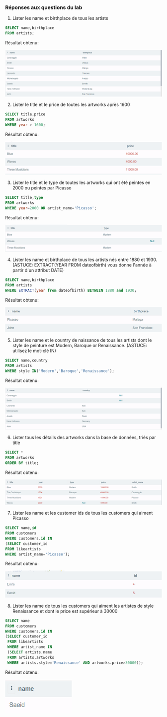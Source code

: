 ### Réponses aux questions du lab

1. Lister les name et birthplace de tous les artists
```sql
SELECT name,birthplace
FROM artists;
```
Résultat obtenu:

![Question 1](Images/question_01.png)


2. Lister le title et le price de toutes les artworks après 1600
```sql
SELECT title,price
FROM artworks
WHERE year > 1600;
```
Résultat obtenu:

![Question 2](Images/question_02.png)

3. Lister le title et le type de toutes les artworks qui ont été peintes en 2000 ou peintes par Picasso
```sql
SELECT title,type
FROM artworks
WHERE year=2000 OR artist_name='Picasso';
```
Résultat obtenu:

![Question 3](Images/question_03.png)

4. Lister les name et birthplace de tous les artists nés entre 1880 et 1930. (ASTUCE: EXTRACT(YEAR FROM dateofbirth) vous donne l'année à partir d'un attribut DATE)
```sql
SELECT name,birthplace
FROM artists
WHERE EXTRACT(year from dateofbirth) BETWEEN 1880 and 1930;
```
Résultat obtenu:

![Question 4](Images/question_04.png)

5. Lister les name et le country de naissance de tous les artists dont le style de peinture est Modern, Baroque or Renaissance. (ASTUCE: utilisez le mot-clé IN)
```sql
SELECT name,country
FROM artists
WHERE style IN('Modern','Baroque','Renaissance');
```
Résultat obtenu:

![Question 5](Images/question_05.png)

6. Lister tous les détails des artworks dans la base de données, triés par title
```sql
SELECT *
FROM artworks
ORDER BY title;
```
Résultat obtenu:

![question 6](Images/question_06.png)

7. Lister les name et les customer ids de tous les customers qui aiment Picasso
```sql
SELECT name,id
FROM customers
WHERE customers.id IN
(SELECT customer_id
FROM likeartists
WHERE artist_name='Picasso');
```
Résultat obtenu:

![Question 7](Images/question_07.png)

8. Lister les name de tous les customers qui aiment les artistes de style Renaissance et dont le price est supérieur à 30000
```sql
SELECT name
FROM customers
WHERE customers.id IN 
(SELECT customer_id
 FROM likeartists
 WHERE artist_name IN
 (SELECT artists.name
 FROM artists,artworks
 WHERE artists.style='Renaissance' AND artworks.price>30000));
```
Résultat obtenu:

![Question 8](Images/question_08.png)
